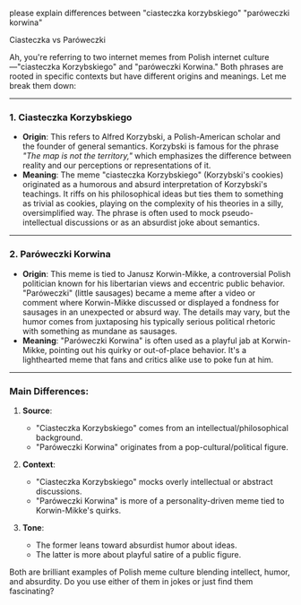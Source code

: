 please explain differences between "ciasteczka korzybskiego" "paróweczki korwina"

Ciasteczka vs Paróweczki

Ah, you're referring to two internet memes from Polish internet culture—"ciasteczka Korzybskiego" and "paróweczki Korwina." Both phrases are rooted in specific contexts but have different origins and meanings. Let me break them down:  

---

### 1. **Ciasteczka Korzybskiego**
- **Origin**: This refers to Alfred Korzybski, a Polish-American scholar and the founder of general semantics. Korzybski is famous for the phrase *"The map is not the territory,"* which emphasizes the difference between reality and our perceptions or representations of it.  
- **Meaning**: The meme "ciasteczka Korzybskiego" (Korzybski's cookies) originated as a humorous and absurd interpretation of Korzybski's teachings. It riffs on his philosophical ideas but ties them to something as trivial as cookies, playing on the complexity of his theories in a silly, oversimplified way. The phrase is often used to mock pseudo-intellectual discussions or as an absurdist joke about semantics.  

---

### 2. **Paróweczki Korwina**
- **Origin**: This meme is tied to Janusz Korwin-Mikke, a controversial Polish politician known for his libertarian views and eccentric public behavior. "Paróweczki" (little sausages) became a meme after a video or comment where Korwin-Mikke discussed or displayed a fondness for sausages in an unexpected or absurd way. The details may vary, but the humor comes from juxtaposing his typically serious political rhetoric with something as mundane as sausages.  
- **Meaning**: "Paróweczki Korwina" is often used as a playful jab at Korwin-Mikke, pointing out his quirky or out-of-place behavior. It's a lighthearted meme that fans and critics alike use to poke fun at him.  

---

### Main Differences:
1. **Source**:  
   - "Ciasteczka Korzybskiego" comes from an intellectual/philosophical background.  
   - "Paróweczki Korwina" originates from a pop-cultural/political figure.  

2. **Context**:  
   - "Ciasteczka Korzybskiego" mocks overly intellectual or abstract discussions.  
   - "Paróweczki Korwina" is more of a personality-driven meme tied to Korwin-Mikke's quirks.  

3. **Tone**:  
   - The former leans toward absurdist humor about ideas.  
   - The latter is more about playful satire of a public figure.  

Both are brilliant examples of Polish meme culture blending intellect, humor, and absurdity. Do you use either of them in jokes or just find them fascinating?
